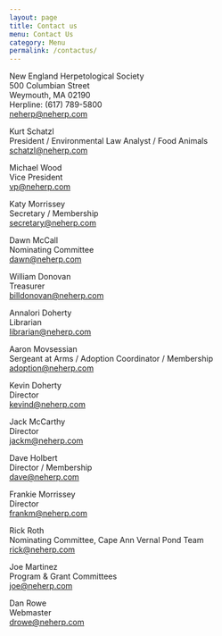 ```yaml
---
layout: page
title: Contact us
menu: Contact Us
category: Menu
permalink: /contactus/
---
```


New England Herpetological Society  
500 Columbian Street  
Weymouth, MA  02190  
Herpline:  (617) 789-5800  
neherp@neherp.com



Kurt Schatzl  
President / Environmental Law Analyst / Food Animals  
schatzl@neherp.com	

Michael Wood  
Vice President  
vp@neherp.com	

Katy Morrissey  
Secretary / Membership  
secretary@neherp.com	

Dawn McCall  
Nominating Committee  
dawn@neherp.com	

William Donovan  
Treasurer  
billdonovan@neherp.com	

Annalori Doherty  
Librarian  
librarian@neherp.com	

Aaron Movsessian  
Sergeant at Arms / Adoption Coordinator / Membership  
adoption@neherp.com	

Kevin Doherty  
Director  
kevind@neherp.com	

Jack McCarthy  
Director  
jackm@neherp.com	

Dave Holbert  
Director / Membership  
dave@neherp.com	

Frankie Morrissey  
Director  
frankm@neherp.com	

Rick Roth  
Nominating Committee, Cape Ann Vernal Pond Team  
rick@neherp.com	

Joe Martinez  
Program & Grant Committees  
joe@neherp.com	

Dan Rowe  
Webmaster  
drowe@neherp.com